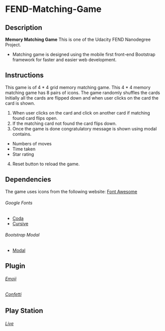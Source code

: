 # FEND-Matching-Game

## Description
**Memory Matching Game**  This is one of the Udacity FEND Nanodegree Project.
- Matching game is designed using the mobile first front-end Bootstrap framework for faster and easier web development.

## Instructions
This game is of 4 * 4 grid memory matching game. This 4 * 4 memory matching game has 8 pairs of icons.
The game randomly shuffles the cards
Initially all the cards are flipped down and when user clicks on the card the card is shown. 

1. When user clicks on the card and click on another card if matching found card flips open.
2. If the matching card not found the card flips down. 
3. Once the game is done congratulatory message is shown using modal contains.
 - Numbers of moves
 - Time taken
 - Star rating
4. Reset button to reload the game.


## Dependencies
The game uses icons from the following website:
[Font Awesome](https://maxcdn.bootstrapcdn.com/font-awesome/4.6.1/css/font-awesome.min.css)

###### Google Fonts
- [Coda](https://fonts.googleapis.com/css?family=Coda)
- [Cursive](https://fonts.googleapis.com/css?family=Cedarville+Cursive)

###### Bootstrap Modal
- [Modal](https://getbootstrap.com/docs/4.0/components/modal/)

## Plugin

###### [Emoji](https://afeld.github.io/emoji-css/emoji.css)

###### [Confetti](https://cdn.jsdelivr.net/npm/canvas-confetti@0.0.3/dist/confetti.browser.min.js)

## Play Station
###### [Live](https://sravanthi-cb.github.io/FEND-Matching-Game/)
